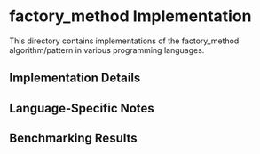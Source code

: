 # factory_method Implementation

This directory contains implementations of the factory_method algorithm/pattern in various programming languages.

## Implementation Details

## Language-Specific Notes

## Benchmarking Results

